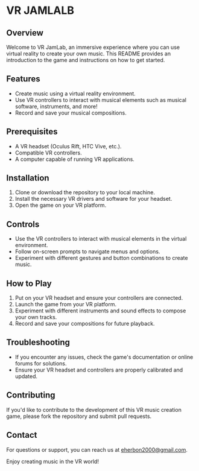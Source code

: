 # VR JAMLALB

## Overview
Welcome to VR JamLab, an immersive experience where you can use virtual reality to create your own music. This README provides an introduction to the game and instructions on how to get started.

## Features
- Create music using a virtual reality environment.
- Use VR controllers to interact with musical elements such as musical software, instruments, and more!
- Record and save your musical compositions.

## Prerequisites
- A VR headset (Oculus Rift, HTC Vive, etc.).
- Compatible VR controllers.
- A computer capable of running VR applications.

## Installation
1. Clone or download the repository to your local machine.
2. Install the necessary VR drivers and software for your headset.
3. Open the game on your VR platform.

## Controls
- Use the VR controllers to interact with musical elements in the virtual environment.
- Follow on-screen prompts to navigate menus and options.
- Experiment with different gestures and button combinations to create music.

## How to Play
1. Put on your VR headset and ensure your controllers are connected.
2. Launch the game from your VR platform.
3. Experiment with different instruments and sound effects to compose your own tracks.
4. Record and save your compositions for future playback.

## Troubleshooting
- If you encounter any issues, check the game's documentation or online forums for solutions.
- Ensure your VR headset and controllers are properly calibrated and updated.

## Contributing
If you'd like to contribute to the development of this VR music creation game, please fork the repository and submit pull requests.

## Contact
For questions or support, you can reach us at eherbon2000@gmail.com.

Enjoy creating music in the VR world!
